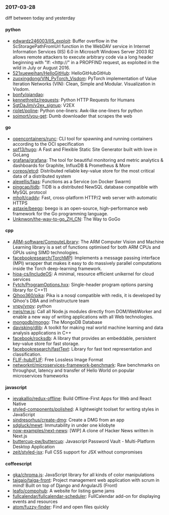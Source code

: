 ### 2017-03-28
diff between today and yesterday

#### python
* [edwardz246003/IIS_exploit](https://github.com/edwardz246003/IIS_exploit): Buffer overflow in the ScStoragePathFromUrl function in the WebDAV service in Internet Information Services (IIS) 6.0 in Microsoft Windows Server 2003 R2 allows remote attackers to execute arbitrary code via a long header beginning with "If: <http://" in a PROPFIND request, as exploited in the wild in July or August 2016.
* [521xueweihan/HelloGitHub](https://github.com/521xueweihan/HelloGitHub): HelloGitHubGitHub
* [zuoxingdong/VIN_PyTorch_Visdom](https://github.com/zuoxingdong/VIN_PyTorch_Visdom): PyTorch implementation of Value Iteration Networks (VIN): Clean, Simple and Modular. Visualization in Visdom.
* [bonfy/qiandao](https://github.com/bonfy/qiandao): 
* [kennethreitz/requests](https://github.com/kennethreitz/requests): Python HTTP Requests for Humans
* [SgtDaJim/v2ex_signup](https://github.com/SgtDaJim/v2ex_signup): V2EX
* [riolet/poline](https://github.com/riolet/poline): Python one-liners: Awk-like one-liners for python
* [soimort/you-get](https://github.com/soimort/you-get):  Dumb downloader that scrapes the web

#### go
* [opencontainers/runc](https://github.com/opencontainers/runc): CLI tool for spawning and running containers according to the OCI specification
* [spf13/hugo](https://github.com/spf13/hugo): A Fast and Flexible Static Site Generator built with love in GoLang
* [grafana/grafana](https://github.com/grafana/grafana): The tool for beautiful monitoring and metric analytics & dashboards for Graphite, InfluxDB & Prometheus & More
* [coreos/etcd](https://github.com/coreos/etcd): Distributed reliable key-value store for the most critical data of a distributed system
* [alexellis/faas](https://github.com/alexellis/faas): Functions as a Service (on Docker Swarm)
* [pingcap/tidb](https://github.com/pingcap/tidb): TiDB is a distributed NewSQL database compatible with MySQL protocol
* [mholt/caddy](https://github.com/mholt/caddy): Fast, cross-platform HTTP/2 web server with automatic HTTPS
* [astaxie/beego](https://github.com/astaxie/beego): beego is an open-source, high-performance web framework for the Go programming language.
* [Unknwon/the-way-to-go_ZH_CN](https://github.com/Unknwon/the-way-to-go_ZH_CN): The Way to GoGo

#### cpp
* [ARM-software/ComputeLibrary](https://github.com/ARM-software/ComputeLibrary): The ARM Computer Vision and Machine Learning library is a set of functions optimised for both ARM CPUs and GPUs using SIMD technologies.
* [facebookresearch/TorchMPI](https://github.com/facebookresearch/TorchMPI): Implements a message passing interface (MPI) wrapper that makes it easy to do massively parallel computations inside the Torch deep-learning framework.
* [hioa-cs/IncludeOS](https://github.com/hioa-cs/IncludeOS): A minimal, resource efficient unikernel for cloud services
* [Fytch/ProgramOptions.hxx](https://github.com/Fytch/ProgramOptions.hxx): Single-header program options parsing library for C++11
* [Qihoo360/pika](https://github.com/Qihoo360/pika): Pika is a nosql compatible with redis, it is developed by Qihoo's DBA and infrastructure team
* [vnpy/vnpy](https://github.com/vnpy/vnpy): python
* [nwjs/nw.js](https://github.com/nwjs/nw.js): Call all Node.js modules directly from DOM/WebWorker and enable a new way of writing applications with all Web technologies.
* [mongodb/mongo](https://github.com/mongodb/mongo): The MongoDB Database
* [davisking/dlib](https://github.com/davisking/dlib): A toolkit for making real world machine learning and data analysis applications in C++
* [facebook/rocksdb](https://github.com/facebook/rocksdb): A library that provides an embeddable, persistent key-value store for fast storage.
* [facebookresearch/fastText](https://github.com/facebookresearch/fastText): Library for fast text representation and classification.
* [FLIF-hub/FLIF](https://github.com/FLIF-hub/FLIF): Free Lossless Image Format
* [networknt/microservices-framework-benchmark](https://github.com/networknt/microservices-framework-benchmark): Raw benchmarks on throughput, latency and transfer of Hello World on popular microservices frameworks

#### javascript
* [jevakallio/redux-offline](https://github.com/jevakallio/redux-offline): Build Offline-First Apps for Web and React Native
* [styled-components/polished](https://github.com/styled-components/polished): A lightweight toolset for writing styles in JavaScript 
* [sindresorhus/create-dmg](https://github.com/sindresorhus/create-dmg): Create a DMG from an app
* [sdgluck/mewt](https://github.com/sdgluck/mewt):  Immutability in under one kilobyte
* [now-examples/next-news](https://github.com/now-examples/next-news): [WIP] A clone of Hacker News written in Next.js
* [buttercup-pw/buttercup](https://github.com/buttercup-pw/buttercup):  Javascript Password Vault - Multi-Platform Desktop Application
* [zeit/styled-jsx](https://github.com/zeit/styled-jsx): Full CSS support for JSX without compromises

#### coffeescript
* [gka/chroma.js](https://github.com/gka/chroma.js): JavaScript library for all kinds of color manipulations
* [taigaio/taiga-front](https://github.com/taigaio/taiga-front): Project management web application with scrum in mind! Built on top of Django and AngularJS (Front)
* [leafo/compohub](https://github.com/leafo/compohub): A website for listing game jams
* [fullcalendar/fullcalendar-scheduler](https://github.com/fullcalendar/fullcalendar-scheduler): FullCalendar add-on for displaying events and resources
* [atom/fuzzy-finder](https://github.com/atom/fuzzy-finder): Find and open files quickly
